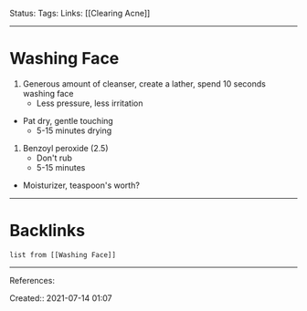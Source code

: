 Status: 
Tags: 
Links: [[Clearing Acne]]
___
# Washing Face
1. Generous amount of cleanser, create a lather, spend 10 seconds washing face
	- Less pressure, less irritation
- Pat dry, gentle touching
	- 5-15 minutes drying
1. Benzoyl peroxide (2.5)
	- Don't rub
	- 5-15 minutes
- Moisturizer, teaspoon's worth?

___
# Backlinks
```dataview
list from [[Washing Face]]
```
___
References: 

Created:: 2021-07-14 01:07
